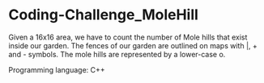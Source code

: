 # Coding-Challenge_MoleHill

Given a 16x16 area, we have to count the number of Mole hills that exist inside our garden.
The fences of our garden are outlined on maps with |, + and - symbols.
The mole hills are represented by a lower-case o.

Programming language: C++
